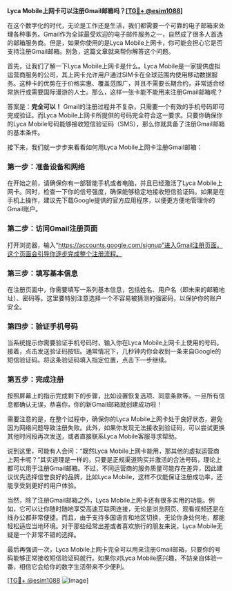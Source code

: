 **Lyca Mobile上网卡可以注册Gmail邮箱吗？[[TG💪+ @esim1088](https://t.me/s/esim1088)]**

在这个数字化的时代，无论是工作还是生活，我们都需要一个可靠的电子邮箱来处理各种事务。Gmail作为全球最受欢迎的电子邮件服务之一，自然成了很多人首选的邮箱服务商。但是，如果你使用的是Lyca Mobile上网卡，你可能会担心它是否支持注册Gmail邮箱。别急，这篇文章就来帮你解答这个问题。

首先，让我们了解一下Lyca Mobile上网卡是什么。Lyca Mobile是一家提供虚拟运营商服务的公司，其上网卡允许用户通过SIM卡在全球范围内使用移动数据服务。这种卡的优势在于价格实惠、覆盖范围广，并且不需要长期合约，非常适合经常旅行或需要国际漫游的人士。那么，这样一张卡能不能用来注册Gmail邮箱呢？

答案是：**完全可以！** Gmail的注册过程并不复杂，只需要一个有效的手机号码即可完成验证。而Lyca Mobile上网卡所提供的号码完全符合这一要求。只要你确保你的Lyca Mobile号码能够接收短信验证码（SMS），那么你就具备了注册Gmail邮箱的基本条件。

接下来，我们就一步步来看看如何用Lyca Mobile上网卡注册Gmail邮箱：

### 第一步：准备设备和网络

在开始之前，请确保你有一部智能手机或者电脑，并且已经激活了Lyca Mobile上网卡。同时，检查一下你的信号强度，确保能够稳定地接收短信验证码。如果是在手机上操作，建议先下载Google提供的官方应用程序，以便更方便地管理你的Gmail账户。

### 第二步：访问Gmail注册页面

打开浏览器，输入“https://accounts.google.com/signup”进入Gmail注册页面。这个页面会引导你逐步完成整个注册流程。

### 第三步：填写基本信息

在注册页面中，你需要填写一系列基本信息，包括姓名、用户名（即未来的邮箱地址）、密码等。这里要特别注意选择一个不容易被猜测的强密码，以保护你的账户安全。

### 第四步：验证手机号码

当系统提示你需要验证手机号码时，输入你在Lyca Mobile上网卡上使用的号码。接着，点击发送验证码按钮。通常情况下，几秒钟内你会收到一条来自Google的短信验证码。将这条验证码填入指定位置，点击下一步继续。

### 第五步：完成注册

按照屏幕上的指示完成剩下的步骤，比如设置恢复选项、同意条款等。一旦所有信息都确认无误，恭喜你，你的新Gmail邮箱就创建成功啦！

需要注意的是，在整个过程中，确保你的Lyca Mobile上网卡处于良好状态，避免因为网络问题导致注册失败。此外，如果你发现无法接收到验证码，可以尝试更换其他时间段再次发送，或者直接联系Lyca Mobile客服寻求帮助。

说到这里，可能有人会问：“既然Lyca Mobile上网卡能用，那其他的虚拟运营商上网卡呢？”其实道理是一样的，只要是正规渠道购买并激活的合法号码，理论上都可以用于注册Gmail邮箱。不过，不同运营商的服务质量可能存在差异，因此建议优先选择信誉良好的品牌，比如Lyca Mobile，这样不仅能保证注册成功率，还能享受到更好的用户体验。

当然，除了注册Gmail邮箱之外，Lyca Mobile上网卡还有很多实用的功能。例如，它可以让你随时随地享受高速互联网连接，无论是浏览网页、观看视频还是在线办公都非常便捷。而且，由于支持多国语言和地区切换，无论你身处何地，都能轻松适应当地环境。对于那些经常出差或者喜欢旅行的朋友来说，Lyca Mobile无疑是一个非常不错的选择。

最后再强调一次，Lyca Mobile上网卡完全可以用来注册Gmail邮箱，只要你的号码能够正常接收短信验证码就行。如果你对Lyca Mobile感兴趣，不妨亲自体验一番，相信它会给你的数字生活带来不少便利。

[[TG💪+ @esim1088](https://t.me/s/esim1088) ![Image](https://i.postimg.cc/4NQfJmqS/Snipaste-2025-05-13-00-14-12.png)]